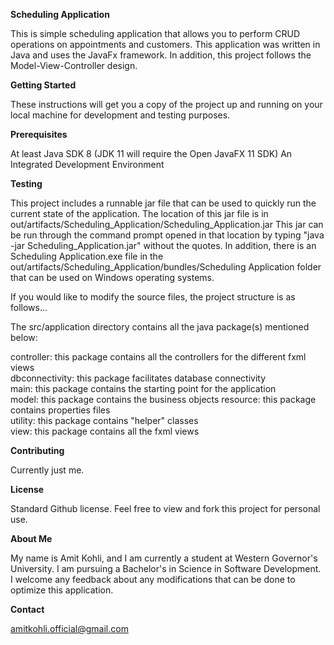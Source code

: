 
**Scheduling Application**

This is simple scheduling application that allows you to perform CRUD operations on appointments and customers. This application was written in Java and uses the JavaFx framework.
In addition, this project follows the Model-View-Controller design.

**Getting Started**

These instructions will get you a copy of the project up and running on your local machine for development and testing purposes.

**Prerequisites**

At least Java SDK 8 (JDK 11 will require the Open JavaFX 11 SDK)
An Integrated Development Environment

**Testing**

This project includes a runnable jar file that can be used to quickly run the current state of the application. The location of this jar file is in out/artifacts/Scheduling_Application/Scheduling_Application.jar
This jar can be run through the command prompt opened in that location by typing "java -jar Scheduling_Application.jar" without the quotes. In addition, there is an Scheduling Application.exe file in the out/artifacts/Scheduling_Application/bundles/Scheduling Application
folder that can be used on Windows operating systems.

If you would like to modify the source files, the project structure is as follows...

The src/application directory contains all the java package(s) mentioned below:

controller: this package contains all the controllers for the different fxml views  
dbconnectivity: this package facilitates database connectivity  
main: this package contains the starting point for the application  
model: this package contains the business objects 
resource: this package contains properties files  
utility: this package contains "helper" classes  
view: this package contains all the fxml views  

**Contributing**

Currently just me.

**License**

Standard Github license. Feel free to view and fork this project for personal use.

**About Me**

My name is Amit Kohli, and I am currently a student at Western Governor's University. I am pursuing a Bachelor's in Science in Software Development. I welcome any feedback about any modifications that can be done to optimize this application.

**Contact**

amitkohli.official@gmail.com
